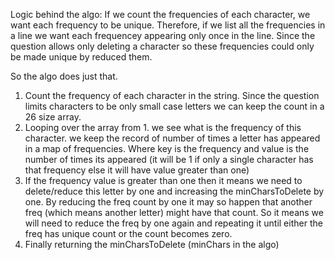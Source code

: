 Logic behind the algo:
If we count the frequencies of each character, we want each frequency to be unique.
Therefore, if we list all the frequencies in a line we want each frequencey appearing only once in the line.
Since the question allows only deleting a character so these frequencies could only be made unique by reduced them.

So the algo does just that.
1. Count the frequency of each character in the string. Since the question limits characters to be only small case letters we can keep the count in a 26 size array.
2. Looping over the array from 1. we see what is the frequency of this character. we keep the record of number of times a letter has appeared in a map of frequencies. Where key is the frequency and value is the number of times its appeared (it will be 1 if only a single character has that frequency else it will have value greater than one)
4. If the frequency value is greater than one then it means we need to delete/reduce this letter by one and increasing the minCharsToDelete by one. By reducing the freq count by one it may so happen that another freq (which means another letter) might have that count. So it means we will need to reduce the freq by one again and repeating it until either the freq has unique count or the count becomes zero.
5. Finally returning the minCharsToDelete (minChars in the algo)
